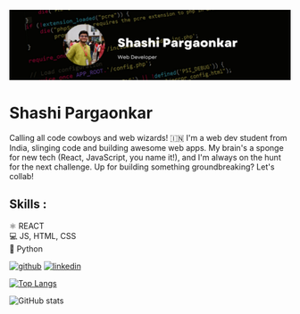![profile](https://github.com/shashi1910/shashi1910/blob/main/png_20230528_134858_0000.png)

# Shashi Pargaonkar
Calling all code cowboys and web wizards! 🇮🇳  I'm a web dev student from India, slinging code and building awesome web apps.  My brain's a sponge for new tech (React, JavaScript, you name it!), and I'm always on the hunt for the next challenge.  Up for building something groundbreaking? Let's collab!

## Skills :
⚛️ REACT <br>
💻 JS, HTML, CSS <br>
🐍 Python




[<img src='https://cdn.jsdelivr.net/npm/simple-icons@3.0.1/icons/github.svg' alt='github' height='40'>](https://github.com/shashi1910)  [<img src='https://cdn.jsdelivr.net/npm/simple-icons@3.0.1/icons/linkedin.svg' alt='linkedin' height='40'>](https://www.linkedin.com/in/shashi-pargaonkar-377140220/)  

[![Top Langs](https://github-readme-stats.vercel.app/api/top-langs/?username=shashi1910)](https://github.com/anuraghazra/github-readme-stats)

![GitHub stats](https://github-readme-stats.vercel.app/api?username=shashi1910&show_icons=true)  


